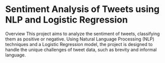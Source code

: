 # Sentiment Analysis of Tweets using NLP and Logistic Regression

Overview
This project aims to analyze the sentiment of tweets, classifying them as positive or negative. Using Natural Language Processing (NLP) techniques and a Logistic Regression model, the project is designed to handle the unique challenges of tweet data, such as brevity and informal language.


